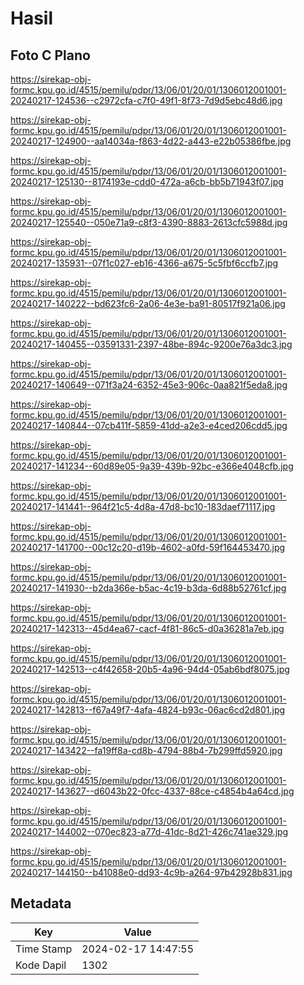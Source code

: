 # Hasil

## Foto C Plano

https://sirekap-obj-formc.kpu.go.id/4515/pemilu/pdpr/13/06/01/20/01/1306012001001-20240217-124536--c2972cfa-c7f0-49f1-8f73-7d9d5ebc48d6.jpg

https://sirekap-obj-formc.kpu.go.id/4515/pemilu/pdpr/13/06/01/20/01/1306012001001-20240217-124900--aa14034a-f863-4d22-a443-e22b05386fbe.jpg

https://sirekap-obj-formc.kpu.go.id/4515/pemilu/pdpr/13/06/01/20/01/1306012001001-20240217-125130--8174193e-cdd0-472a-a6cb-bb5b71943f07.jpg

https://sirekap-obj-formc.kpu.go.id/4515/pemilu/pdpr/13/06/01/20/01/1306012001001-20240217-125540--050e71a9-c8f3-4390-8883-2613cfc5988d.jpg

https://sirekap-obj-formc.kpu.go.id/4515/pemilu/pdpr/13/06/01/20/01/1306012001001-20240217-135931--07f1c027-eb16-4366-a675-5c5fbf6ccfb7.jpg

https://sirekap-obj-formc.kpu.go.id/4515/pemilu/pdpr/13/06/01/20/01/1306012001001-20240217-140222--bd623fc6-2a06-4e3e-ba91-80517f921a06.jpg

https://sirekap-obj-formc.kpu.go.id/4515/pemilu/pdpr/13/06/01/20/01/1306012001001-20240217-140455--03591331-2397-48be-894c-9200e76a3dc3.jpg

https://sirekap-obj-formc.kpu.go.id/4515/pemilu/pdpr/13/06/01/20/01/1306012001001-20240217-140649--071f3a24-6352-45e3-906c-0aa821f5eda8.jpg

https://sirekap-obj-formc.kpu.go.id/4515/pemilu/pdpr/13/06/01/20/01/1306012001001-20240217-140844--07cb411f-5859-41dd-a2e3-e4ced206cdd5.jpg

https://sirekap-obj-formc.kpu.go.id/4515/pemilu/pdpr/13/06/01/20/01/1306012001001-20240217-141234--60d89e05-9a39-439b-92bc-e366e4048cfb.jpg

https://sirekap-obj-formc.kpu.go.id/4515/pemilu/pdpr/13/06/01/20/01/1306012001001-20240217-141441--964f21c5-4d8a-47d8-bc10-183daef71117.jpg

https://sirekap-obj-formc.kpu.go.id/4515/pemilu/pdpr/13/06/01/20/01/1306012001001-20240217-141700--00c12c20-d19b-4602-a0fd-59f164453470.jpg

https://sirekap-obj-formc.kpu.go.id/4515/pemilu/pdpr/13/06/01/20/01/1306012001001-20240217-141930--b2da366e-b5ac-4c19-b3da-6d88b52761cf.jpg

https://sirekap-obj-formc.kpu.go.id/4515/pemilu/pdpr/13/06/01/20/01/1306012001001-20240217-142313--45d4ea67-cacf-4f81-86c5-d0a36281a7eb.jpg

https://sirekap-obj-formc.kpu.go.id/4515/pemilu/pdpr/13/06/01/20/01/1306012001001-20240217-142513--c4f42658-20b5-4a96-94d4-05ab6bdf8075.jpg

https://sirekap-obj-formc.kpu.go.id/4515/pemilu/pdpr/13/06/01/20/01/1306012001001-20240217-142813--f67a49f7-4afa-4824-b93c-06ac6cd2d801.jpg

https://sirekap-obj-formc.kpu.go.id/4515/pemilu/pdpr/13/06/01/20/01/1306012001001-20240217-143422--fa19ff8a-cd8b-4794-88b4-7b299ffd5920.jpg

https://sirekap-obj-formc.kpu.go.id/4515/pemilu/pdpr/13/06/01/20/01/1306012001001-20240217-143627--d6043b22-0fcc-4337-88ce-c4854b4a64cd.jpg

https://sirekap-obj-formc.kpu.go.id/4515/pemilu/pdpr/13/06/01/20/01/1306012001001-20240217-144002--070ec823-a77d-41dc-8d21-426c741ae329.jpg

https://sirekap-obj-formc.kpu.go.id/4515/pemilu/pdpr/13/06/01/20/01/1306012001001-20240217-144150--b41088e0-dd93-4c9b-a264-97b42928b831.jpg


## Metadata

| Key        | Value               |
| ---------- | ------------------- |
| Time Stamp | 2024-02-17 14:47:55 |
| Kode Dapil | 1302                |



